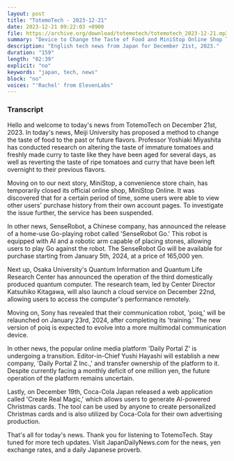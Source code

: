 ```yaml
---
layout: post
title: "TotemoTech - 2023-12-21"
date: 2023-12-21 09:22:03 +0900
file: https://archive.org/download/totemotech/totemotech_2023-12-21.mp3
summary: "Device to Change the Taste of Food and MiniStop Online Shop Temporarily Closed, & more…"
description: "English tech news from Japan for December 21st, 2023."
duration: "159"
length: "02:39"
explicit: "no"
keywords: "japan, tech, news"
block: "no"
voices: "'Rachel' from ElevenLabs"
---
```


### Transcript

Hello and welcome to today's news from TotemoTech on December 21st, 2023. In today's news, Meiji University has proposed a method to change the taste of food to the past or future flavors. Professor Yoshiaki Miyashita has conducted research on altering the taste of immature tomatoes and freshly made curry to taste like they have been aged for several days, as well as reverting the taste of ripe tomatoes and curry that have been left overnight to their previous flavors.

Moving on to our next story, MiniStop, a convenience store chain, has temporarily closed its official online shop, MiniStop Online. It was discovered that for a certain period of time, some users were able to view other users' purchase history from their own account pages. To investigate the issue further, the service has been suspended.

In other news, SenseRobot, a Chinese company, has announced the release of a home-use Go-playing robot called 'SenseRobot Go.' This robot is equipped with AI and a robotic arm capable of placing stones, allowing users to play Go against the robot. The SenseRobot Go will be available for purchase starting from January 5th, 2024, at a price of 165,000 yen.

Next up, Osaka University's Quantum Information and Quantum Life Research Center has announced the operation of the third domestically produced quantum computer. The research team, led by Center Director Katsuhiko Kitagawa, will also launch a cloud service on December 22nd, allowing users to access the computer's performance remotely.

Moving on, Sony has revealed that their communication robot, 'poiq,' will be relaunched on January 23rd, 2024, after completing its 'training.' The new version of poiq is expected to evolve into a more multimodal communication device.

In other news, the popular online media platform 'Daily Portal Z' is undergoing a transition. Editor-in-Chief Yushi Hayashi will establish a new company, 'Daily Portal Z Inc.,' and transfer ownership of the platform to it. Despite currently facing a monthly deficit of one million yen, the future operation of the platform remains uncertain.

Lastly, on December 19th, Coca-Cola Japan released a web application called 'Create Real Magic,' which allows users to generate AI-powered Christmas cards. The tool can be used by anyone to create personalized Christmas cards and is also utilized by Coca-Cola for their own advertising production.

That's all for today's news. Thank you for listening to TotemoTech. Stay tuned for more tech updates.   Visit JapanDailyNews.com for the news, yen exchange rates, and a daily Japanese proverb.
